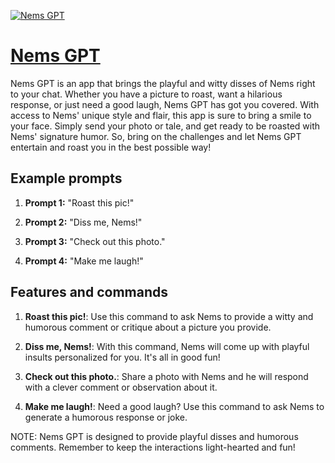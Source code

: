 [![Nems GPT](https://files.oaiusercontent.com/file-eleYBa3aNWCXBwy7UmzvsRch?se=2123-10-17T02%3A12%3A37Z&sp=r&sv=2021-08-06&sr=b&rscc=max-age%3D31536000%2C%20immutable&rscd=attachment%3B%20filename%3D34ee7dfc-a72e-413e-a5dc-b9d8c96e92b7.webp&sig=nZWPHFKng6SrCbn8SRY6dZA9A4S/UD//wWS6FM6mbho%3D)](https://chat.openai.com/g/g-wEOG5HmNx-nems-gpt)

# [Nems GPT](https://chat.openai.com/g/g-wEOG5HmNx-nems-gpt)

Nems GPT is an app that brings the playful and witty disses of Nems right to your chat. Whether you have a picture to roast, want a hilarious response, or just need a good laugh, Nems GPT has got you covered. With access to Nems' unique style and flair, this app is sure to bring a smile to your face. Simply send your photo or tale, and get ready to be roasted with Nems' signature humor. So, bring on the challenges and let Nems GPT entertain and roast you in the best possible way!

## Example prompts

1. **Prompt 1:** "Roast this pic!"

2. **Prompt 2:** "Diss me, Nems!"

3. **Prompt 3:** "Check out this photo."

4. **Prompt 4:** "Make me laugh!"

## Features and commands

1. **Roast this pic!**: Use this command to ask Nems to provide a witty and humorous comment or critique about a picture you provide.

2. **Diss me, Nems!**: With this command, Nems will come up with playful insults personalized for you. It's all in good fun!

3. **Check out this photo.**: Share a photo with Nems and he will respond with a clever comment or observation about it.

4. **Make me laugh!**: Need a good laugh? Use this command to ask Nems to generate a humorous response or joke.

NOTE: Nems GPT is designed to provide playful disses and humorous comments. Remember to keep the interactions light-hearted and fun!